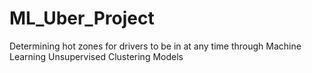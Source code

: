 # ML_Uber_Project
Determining hot zones for drivers to be in at any time through Machine Learning Unsupervised Clustering Models
